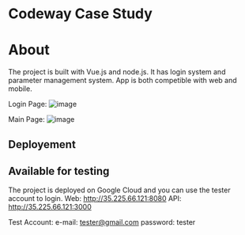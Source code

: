 # Codeway Case Study

# About
The project is built with Vue.js and node.js. It has login system and parameter management system. App is both competible with web and mobile. 

Login Page:
![image](https://github.com/emirasal/Codeway-Case-Study/assets/63263142/64f98961-a8c6-4b7e-9276-e8ce424d938b)

Main Page:
![image](https://github.com/emirasal/Codeway-Case-Study/assets/63263142/b3f590a7-b49e-44dc-b5fe-970254760498)




## Deployement


## Available for testing
The project is deployed on Google Cloud and you can use the tester account to login.
Web: http://35.225.66.121:8080
API: http://35.225.66.121:3000

Test Account:
e-mail: tester@gmail.com
password: tester
